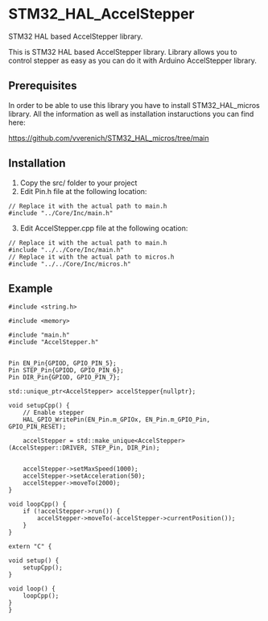 # STM32_HAL_AccelStepper
STM32 HAL based AccelStepper library.

This is STM32 HAL based AccelStepper library. Library allows you to control stepper as easy as you can do it with Arduino AccelStepper library.

## Prerequisites
In order to be able to use this library you have to install STM32_HAL_micros library. All the information as well as installation instaructions you can find here:

https://github.com/vverenich/STM32_HAL_micros/tree/main

## Installation
1) Copy the src/ folder to your project
2) Edit Pin.h file at the following location:

```
// Replace it with the actual path to main.h
#include "../Core/Inc/main.h"
```

3) Edit AccelStepper.cpp file at the following ocation:

```
// Replace it with the actual path to main.h
#include "../../Core/Inc/main.h"
// Replace it with the actual path to micros.h
#include "../../Core/Inc/micros.h"
```

## Example

```
#include <string.h>

#include <memory>

#include "main.h"
#include "AccelStepper.h"


Pin EN_Pin{GPIOD, GPIO_PIN_5};
Pin STEP_Pin{GPIOD, GPIO_PIN_6};
Pin DIR_Pin{GPIOD, GPIO_PIN_7};

std::unique_ptr<AccelStepper> accelStepper{nullptr};

void setupCpp() {
    // Enable stepper 
    HAL_GPIO_WritePin(EN_Pin.m_GPIOx, EN_Pin.m_GPIO_Pin, GPIO_PIN_RESET);
    
    accelStepper = std::make_unique<AccelStepper>(AccelStepper::DRIVER, STEP_Pin, DIR_Pin);
        
        
    accelStepper->setMaxSpeed(1000);
    accelStepper->setAcceleration(50);
    accelStepper->moveTo(2000);
}

void loopCpp() {
    if (!accelStepper->run()) {
        accelStepper->moveTo(-accelStepper->currentPosition());
    }
}

extern "C" {

void setup() {
    setupCpp();
}

void loop() {
    loopCpp();
}
}

```
